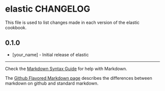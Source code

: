 elastic CHANGELOG
=================

This file is used to list changes made in each version of the elastic cookbook.

0.1.0
-----
- [your_name] - Initial release of elastic

- - -
Check the [Markdown Syntax Guide](http://daringfireball.net/projects/markdown/syntax) for help with Markdown.

The [Github Flavored Markdown page](http://github.github.com/github-flavored-markdown/) describes the differences between markdown on github and standard markdown.
